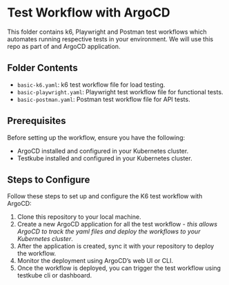 # Test Workflow with ArgoCD

This folder contains k6, Playwright and Postman test workflows which automates running respective tests in your environment. We will use this repo as part of and ArgoCD application.

## Folder Contents

- `basic-k6.yaml`: k6 test workflow file for load testing.
- `basic-playwright.yaml`: Playwright test workflow file for functional tests.
- `basic-postman.yaml`: Postman test workflow file for API tests.

## Prerequisites

Before setting up the workflow, ensure you have the following:

- ArgoCD installed and configured in your Kubernetes cluster.
- Testkube installed and configured in your Kubernetes cluster.

## Steps to Configure

Follow these steps to set up and configure the K6 test workflow with ArgoCD:

1. Clone this repository to your local machine.
2. Create a new ArgoCD application for all the test workflow - *this allows ArgoCD to track the yaml files and deploy the workflows to your Kubernetes cluster*.
3. After the application is created, sync it with your repository to deploy the workflow.
4. Monitor the deployment using ArgoCD’s web UI or CLI.
5. Once the workflow is deployed, you can trigger the test workflow using testkube cli or dashboard.
